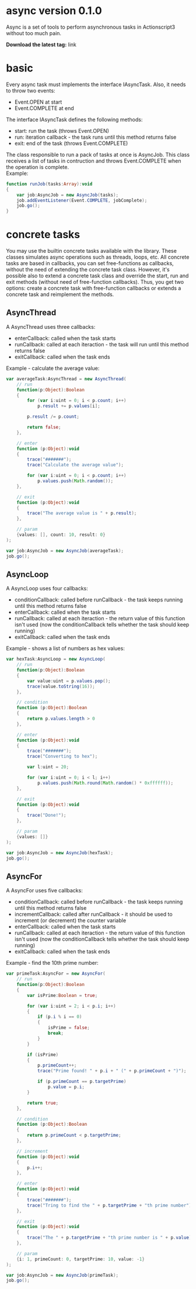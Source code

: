 # async version 0.1.0
Async is a set of tools to perform asynchronous tasks in Actionscript3 without too much pain.

**Download the latest tag:** link

# basic
Every async task must implements the interface IAsyncTask. Also, it needs to throw two events:
* Event.OPEN at start
* Event.COMPLETE at end

The interface IAsyncTask defines the following methods:
* start: run the task (throws Event.OPEN)
* run: iteration callback - the task runs until this method returns false
* exit: end of the task (throws Event.COMPLETE)

The class responsible to run a pack of tasks at once is AsyncJob. This class receives a list of tasks in contruction and throws Event.COMPLETE when the operation is complete.<br>
Example:
```actionscript
function runJob(tasks:Array):void
{
	var job:AsyncJob = new AsyncJob(tasks);
	job.addEventListener(Event.COMPLETE, jobComplete);
	job.go();
}
```

# concrete tasks
You may use the builtin concrete tasks available with the library. These classes simulates async operations such as threads, loops, etc.
All concrete tasks are based in callbacks, you can set free-functions as callbacks, without the need of extending the concrete task class.
However, it's possible also to extend a concrete task class and override the start, run and exit methods (without need of free-function callbacks).
Thus, you get two options: create a concrete task with free-function callbacks or extends a concrete task and reimplement the methods.

## AsyncThread
A AsyncThread uses three callbacks:
* enterCallback: called when the task starts
* runCallback: called at each iteraction - the task will run until this method returns false
* exitCallback: called when the task ends

Example - calculate the average value:
```actionscript
var averageTask:AsyncThread = new AsyncThread(
	// run
	function(p:Object):Boolean
	{
		for (var i:uint = 0; i < p.count; i++)
			p.result += p.values[i];

		p.result /= p.count;

		return false;
	},

	// enter
	function (p:Object):void
	{
		trace("#######");
		trace("Calculate the average value");

		for (var i:uint = 0; i < p.count; i++)
			p.values.push(Math.random());
	},

	// exit
	function (p:Object):void
	{
		trace("The average value is " + p.result);
	},

	// param
	{values: [], count: 10, result: 0}
);

var job:AsyncJob = new AsyncJob(averageTask);
job.go();
```

## AsyncLoop
A AsyncLoop uses four callbacks:
* conditionCallback: called before runCallback - the task keeps running until this method returns false
* enterCallback: called when the task starts
* runCallback: called at each iteraction - the return value of this function isn't used (now the conditionCallback tells whether the task should keep running)
* exitCallback: called when the task ends

Example - shows a list of numbers as hex values:
```actionscript
var hexTask:AsyncLoop = new AsyncLoop(
	// run
	function(p:Object):Boolean
	{
		var value:uint = p.values.pop();
		trace(value.toString(16));
	},

	// condition
	function (p:Object):Boolean
	{
		return p.values.length > 0
	},

	// enter
	function (p:Object):void
	{
		trace("#######");
		trace("Converting to hex");

		var l:uint = 20;

		for (var i:uint = 0; i < l; i++)
			p.values.push(Math.round(Math.random() * 0xffffff));
	},

	// exit
	function (p:Object):void
	{
		trace("Done!");
	},

	// param
	{values: []}
);

var job:AsyncJob = new AsyncJob(hexTask);
job.go();
```

## AsyncFor
A AsyncFor uses five callbacks:
* conditionCallback: called before runCallback - the task keeps running until this method returns false
* incrementCallback: called after runCallback - it should be used to increment (or decrement) the counter variable
* enterCallback: called when the task starts
* runCallback: called at each iteraction - the return value of this function isn't used (now the conditionCallback tells whether the task should keep running)
* exitCallback: called when the task ends

Example - find the 10th prime number:
```actionscript
var primeTask:AsyncFor = new AsyncFor(
	// run
	function(p:Object):Boolean
	{
		var isPrime:Boolean = true;

		for (var i:uint = 2; i < p.i; i++)
		{
			if (p.i % i == 0)
			{
				isPrime = false;
				break;
			}
		}

		if (isPrime)
		{
			p.primeCount++;
			trace("Prime found! " + p.i + " (" + p.primeCount + ")");

			if (p.primeCount == p.targetPrime)
				p.value = p.i;
		}

		return true;
	},

	// condition
	function (p:Object):Boolean
	{
		return p.primeCount < p.targetPrime;
	},

	// increment
	function (p:Object):void
	{
		p.i++;
	},

	// enter
	function (p:Object):void
	{
		trace("#######");
		trace("Tring to find the " + p.targetPrime + "th prime number");
	},

	// exit
	function (p:Object):void
	{
		trace("The " + p.targetPrime + "th prime number is " + p.value);
	},

	// param
	{i: 1, primeCount: 0, targetPrime: 10, value: -1}
);

var job:AsyncJob = new AsyncJob(primeTask);
job.go();
```